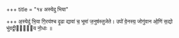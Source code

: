 +++
title = "१४ अस्येदु भिया"

+++
अ॒स्येदु॑ भि॒या गि॒रय॑श्च दृ॒ढा द्यावा॑ च॒ भूमा॑ ज॒नुष॑स्तुजेते। उपो॑ वे॒नस्य॒ जोगु॑वान ओ॒णिं स॒द्यो भु॑वद्वी॒र्या᳡य नो॒धाः ॥